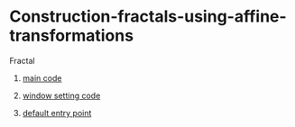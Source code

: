 # Construction-fractals-using-affine-transformations
Fractal

1. [main code](/Barnsley%20fern/Form1.cs)

2. [window setting code](/Barnsley%20fern/Form1.Designer.cs)

3. [default entry point](/Barnsley%20fern/Program.cs)
